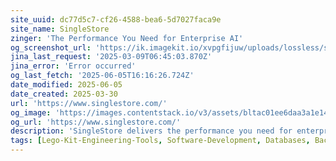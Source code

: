 ```yaml
---
site_uuid: dc77d5c7-cf26-4588-bea6-5d7027faca9e
site_name: SingleStore
zinger: 'The Performance You Need for Enterprise AI'
og_screenshot_url: 'https://ik.imagekit.io/xvpgfijuw/uploads/lossless/screenshots/20250604_SingleStore_og_screenshot.jpeg'
jina_last_request: '2025-03-09T06:45:03.870Z'
jina_error: 'Error occurred'
og_last_fetch: '2025-06-05T16:16:26.724Z'
date_modified: 2025-06-05
date_created: 2025-03-30
url: 'https://www.singlestore.com/'
og_image: 'https://images.contentstack.io/v3/assets/bltac01ee6daa3a1e14/blt65460a223657f85f/661047721952f027eefc0104/img_primary_opengraph_(1).png'
og_url: 'https://www.singlestore.com/'
description: 'SingleStore delivers the performance you need for enterprise AI. We combine transactional (OLTP) and analytical (OLAP) processing, multi-model data support (vectors, full-text, JSON, time-series, etc.) and real-time analytics all in one platform.'
tags: [Lego-Kit-Engineering-Tools, Software-Development, Databases, Backend-As-A-Service, Products]
---
```


